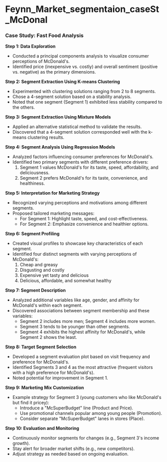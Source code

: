 # Feynn_Market_segmentaion_caseSt_McDonal
### Case Study: Fast Food Analysis

**Step 1: Data Exploration**
- Conducted a principal components analysis to visualize consumer perceptions of McDonald's.
- Identified price (inexpensive vs. costly) and overall sentiment (positive vs. negative) as the primary dimensions.

**Step 2: Segment Extraction Using K-means Clustering**
- Experimented with clustering solutions ranging from 2 to 8 segments.
- Chose a 4-segment solution based on a stability analysis.
- Noted that one segment (Segment 1) exhibited less stability compared to the others.

**Step 3: Segment Extraction Using Mixture Models**
- Applied an alternative statistical method to validate the results.
- Discovered that a 4-segment solution corresponded well with the k-means clustering results.

**Step 4: Segment Analysis Using Regression Models**
- Analyzed factors influencing consumer preferences for McDonald's.
- Identified two primary segments with different preference drivers:
  1. Segment 1 values McDonald's for its taste, speed, affordability, and deliciousness.
  2. Segment 2 prefers McDonald's for its taste, convenience, and healthiness.

**Step 5: Interpretation for Marketing Strategy**
- Recognized varying perceptions and motivations among different segments.
- Proposed tailored marketing messages:
  - For Segment 1: Highlight taste, speed, and cost-effectiveness.
  - For Segment 2: Emphasize convenience and healthier options.

**Step 6: Segment Profiling**
- Created visual profiles to showcase key characteristics of each segment.
- Identified four distinct segments with varying perceptions of McDonald's:
  1. Cheap and greasy
  2. Disgusting and costly
  3. Expensive yet tasty and delicious
  4. Delicious, affordable, and somewhat healthy

**Step 7: Segment Description**
- Analyzed additional variables like age, gender, and affinity for McDonald's within each segment.
- Discovered associations between segment membership and these variables:
  - Segment 2 includes more men; Segment 4 includes more women.
  - Segment 3 tends to be younger than other segments.
  - Segment 4 exhibits the highest affinity for McDonald's, while Segment 2 shows the least.

**Step 8: Target Segment Selection**
- Developed a segment evaluation plot based on visit frequency and preference for McDonald's.
- Identified Segments 3 and 4 as the most attractive (frequent visitors with a high preference for McDonald's).
- Noted potential for improvement in Segment 1.

**Step 9: Marketing Mix Customization**
- Example strategy for Segment 3 (young customers who like McDonald's but find it pricey):
  - Introduce a "McSuperBudget" line (Product and Price).
  - Use promotional channels popular among young people (Promotion).
  - Consider separate "McSuperBudget" lanes in stores (Place).

**Step 10: Evaluation and Monitoring**
- Continuously monitor segments for changes (e.g., Segment 3's income growth).
- Stay alert for broader market shifts (e.g., new competitors).
- Adjust strategy as needed based on ongoing evaluation.
